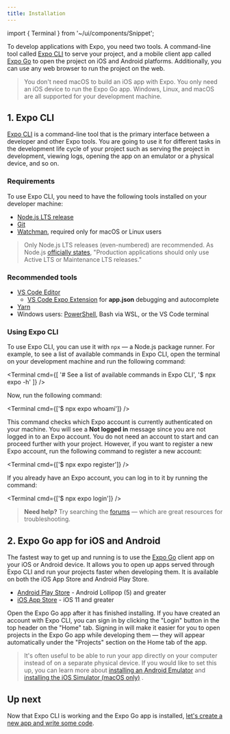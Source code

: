 ```yaml
---
title: Installation
---
```


import { Terminal } from '~/ui/components/Snippet';

To develop applications with Expo, you need two tools. A command-line tool called [Expo CLI](#1-expo-cli) to serve your project, and a mobile client app called [Expo Go](#2-expo-go-app-for-ios-and) to open the project on iOS and Android platforms. Additionally, you can use any web browser to run the project on the web.

> You don't need macOS to build an iOS app with Expo. You only need an iOS device to run the Expo Go app. Windows, Linux, and macOS are all supported for your development machine.

## 1. Expo CLI

[Expo CLI](/workflow/expo-cli) is a command-line tool that is the primary interface between a developer and other Expo tools. You are going to use it for different tasks in the development life cycle of your project such as serving the project in development, viewing logs, opening the app on an emulator or a physical device, and so on.

### Requirements

To use Expo CLI, you need to have the following tools installed on your developer machine:

- [Node.js LTS release](https://nodejs.org/en/)
- [Git](https://git-scm.com)
- [Watchman](https://facebook.github.io/watchman/docs/install#buildinstall), required only for macOS or Linux users

> Only Node.js LTS releases (even-numbered) are recommended. As Node.js [officially states](https://nodejs.org/en/about/releases/), "Production applications should only use Active LTS or Maintenance LTS releases."

### Recommended tools

- [VS Code Editor](https://code.visualstudio.com/download)
  - [VS Code Expo Extension](https://marketplace.visualstudio.com/items?itemName=byCedric.vscode-expo) for **app.json** debugging and autocomplete
- [Yarn](https://classic.yarnpkg.com/en/docs/install)
- Windows users: [PowerShell](https://docs.microsoft.com/en-us/powershell/scripting/install/installing-powershell-core-on-windows), Bash via WSL, or the VS Code terminal

### Using Expo CLI

To use Expo CLI, you can use it with `npx` &mdash; a Node.js package runner. For example, to see a list of available commands in Expo CLI, open the terminal on your development machine and run the following command:

<Terminal cmd={[
'# See a list of available commands in Expo CLI',
'$ npx expo -h'
]} />

Now, run the following command:

<Terminal cmd={['$ npx expo whoami']} />

This command checks which Expo account is currently authenticated on your machine. You will see a **Not logged in** message since you are not logged in to an Expo account. You do not need an account to start and can proceed further with your project. However, if you want to register a new Expo account, run the following command to register a new account:

<Terminal cmd={['$ npx expo register']} />

If you already have an Expo account, you can log in to it by running the command:

<Terminal cmd={['$ npx expo login']} />

> **Need help?** Try searching the [forums](https://forums.expo.dev) &mdash; which are great resources for troubleshooting.

## 2. Expo Go app for iOS and Android

The fastest way to get up and running is to use the [Expo Go](https://expo.dev/client) client app on your iOS or Android device. It allows you to open up apps served through Expo CLI and run your projects faster when developing them. It is available on both the iOS App Store and Android Play Store.

- [Android Play Store](https://play.google.com/store/apps/details?id=host.exp.exponent) - Android Lollipop (5) and greater
- [iOS App Store](https://apps.apple.com/app/expo-go/id982107779) - iOS 11 and greater

Open the Expo Go app after it has finished installing. If you have created an account with Expo CLI, you can sign in by clicking the "Login" button in the top header on the "Home" tab. Signing in will make it easier for you to open projects in the Expo Go app while developing them &mdash; they will appear automatically under the "Projects" section on the Home tab of the app.

> It's often useful to be able to run your app directly on your computer instead of on a separate physical device. If you would like to set this up, you can learn more about [installing an Android Emulator](/workflow/android-studio-emulator) and [installing the iOS Simulator (macOS only)](/workflow/ios-simulator) .

## Up next

Now that Expo CLI is working and the Expo Go app is installed, [let's create a new app and write some code](../get-started/create-a-new-app.md).

